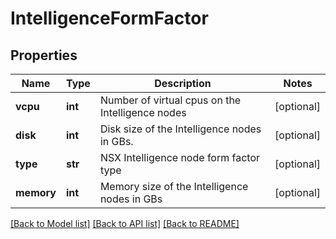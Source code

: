 # IntelligenceFormFactor

## Properties
Name | Type | Description | Notes
------------ | ------------- | ------------- | -------------
**vcpu** | **int** | Number of virtual cpus on the Intelligence nodes | [optional] 
**disk** | **int** | Disk size of the Intelligence nodes in GBs. | [optional] 
**type** | **str** | NSX Intelligence node form factor type  | [optional] 
**memory** | **int** | Memory size of the Intelligence nodes in GBs | [optional] 

[[Back to Model list]](../README.md#documentation-for-models) [[Back to API list]](../README.md#documentation-for-api-endpoints) [[Back to README]](../README.md)

